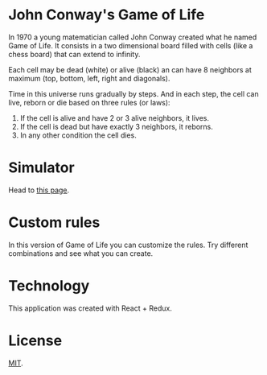 # John Conway's Game of Life

In 1970 a young matematician called John Conway created what he named Game of Life. It consists in a two dimensional board filled with cells (like a chess board) that can extend to infinity.

Each cell may be dead (white) or alive (black) an can have 8 neighbors at maximum (top, bottom, left, right and diagonals).

Time in this universe runs gradually by steps. And in each step, the cell can live, reborn or die based on three rules (or laws):

1. If the cell is alive and have 2 or 3 alive neighbors, it lives.
1. If the cell is dead but have exactly 3 neighbors, it reborns.
1. In any other condition the cell dies.

# Simulator

Head to [this page](/simulator).

# Custom rules

In this version of Game of Life you can customize the rules. Try different combinations and see what you can create.

# Technology

This application was created with React + Redux.

# License

[MIT](LICENSE.md).
